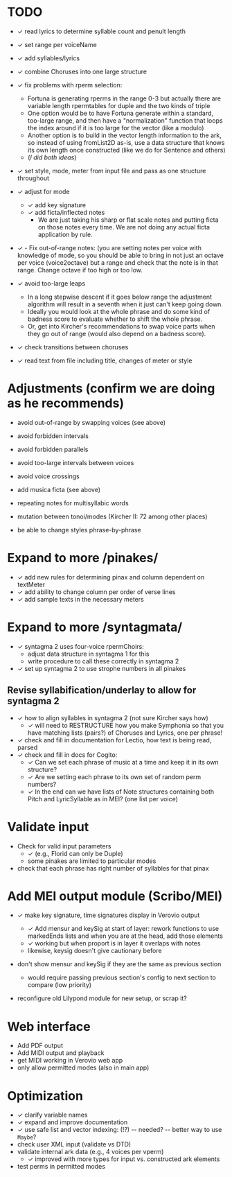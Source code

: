# TODO

<!-- check mark is U+2713 -->

- ✓ read lyrics to determine syllable count and penult length
- ✓ set range per voiceName 
- ✓ add syllables/lyrics
- ✓ combine Choruses into one large structure
- ✓ fix problems with rperm selection:
    - Fortuna is generating rperms in the range 0-3 but actually there are
      variable length rpermtables for duple and the two kinds of triple
    - One option would be to have Fortuna generate within a standard,
      too-large range, and then have a "normalization" function that loops the
      index around if it is too large for the vector (like a modulo)
    - Another option is to build in the vector length information to the ark,
        so instead of using fromList2D as-is, use a data structure that knows
        its own length once constructed (like we do for Sentence and others)
    - (*I did both ideas*)

- ✓ set style, mode, meter from input file and pass as one structure throughout
- ✓ adjust for mode
    - ✓ add key signature
    - ✓ add ficta/inflected notes
        - We are just taking his sharp or flat scale notes and putting ficta
          on those notes every time. We are not doing any actual ficta
          application by rule. 
- ✓ - Fix out-of-range notes: (you are setting notes per voice with knowledge of
   mode, so you should be able to bring in not just an octave per voice
   (voice2octave) but a range and check that the note is in that range.
   Change octave if too high or too low.
- ✓ avoid too-large leaps
    - In a long stepwise descent if it goes below range the adjustment
      algorithm will result in a seventh when it just can't keep going down.
    - Ideally you would look at the whole phrase and do some kind of badness
      score to evaluate whether to shift the whole phrase.
    - Or, get into Kircher's recommendations to swap voice parts when they go
      out of range (would also depend on a badness score).

- ✓ check transitions between choruses

- ✓ read text from file including title, changes of meter or  style

# Adjustments (confirm we are doing as he recommends)

- avoid out-of-range by swapping voices (see above)
- avoid forbidden intervals 
- avoid forbidden parallels
- avoid too-large intervals between voices
- avoid voice crossings
- add musica ficta (see above)
- repeating notes for multisyllabic words
- mutation between tonoi/modes (Kircher II: 72 among other places)

- be able to change styles phrase-by-phrase

# Expand to more /pinakes/
- ✓ add new rules for determining pinax and column dependent on textMeter
- ✓ add ability to change column per order of verse lines
- ✓ add sample texts in the necessary meters

# Expand to more /syntagmata/
- ✓ syntagma 2 uses four-voice rpermChoirs:
    - adjust data structure in syntagma 1 for this 
    - write procedure to call these correctly in syntagma 2
- ✓ set up syntagma 2 to use strophe numbers in all pinakes

## Revise syllabification/underlay to allow for syntagma 2

- ✓ how to align syllables in syntagma 2 (not sure Kircher says how)
    - ✓ will need to RESTRUCTURE how you make Symphonia so that you have
      matching lists (pairs?) of Choruses and Lyrics, one per phrase!
- ✓ check and fill in documentation for Lectio, how text is being read, parsed
- ✓ check and fill in docs for Cogito:
    - ✓ Can we set each phrase of music at a time and keep it in its own
      structure?
    - ✓ Are we setting each phrase to its own set of random perm numbers?
    - ✓ In the end can we have lists of Note structures containing both Pitch
      and LyricSyllable as in MEI? (one list per voice)

# Validate input

- Check for valid input parameters 
    - ✓ (e.g., Florid can only be Duple)
    - some pinakes are limited to particular modes
- check that each phrase has right number of syllables for that pinax

# Add MEI output module (Scribo/MEI)
- ✓ make key signature, time signatures display in Verovio output
    - ✓ Add mensur and keySig at start of layer: rework functions to use
        markedEnds lists and when you are at the head, add those elements
    - ✓ working but when proport is in layer it overlaps with notes
    - likewise, keysig doesn't give cautionary before
- don't show mensur and keySig if they are the same as previous section
    - would require passing previous section's config to next section to
      compare (low priority)

- reconfigure old Lilypond module for new setup, or scrap it?

# Web interface
- Add PDF output
- Add MIDI output and playback
- get MIDI working in Verovio web app
- only allow permitted modes (also in main app)

# Optimization

- ✓ clarify variable names
- ✓ expand and improve documentation
- ✓ use safe list and vector indexing: (!?) 
    -- needed? 
    -- better way to use `Maybe`?
- check user XML input (validate vs DTD)
- validate internal ark data (e.g., 4 voices per vperm)
    - ✓ improved with more types for input vs. constructed ark elements
- test perms in permitted modes




